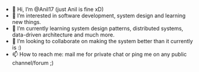 - 👋 Hi, I’m @Anil17 (just Anil is fine xD)
- 👀 I’m interested in software development, system design and learning new things.
- 🌱 I’m currently learning system design patterns, distributed systems, data-driven architecture and much more.
- 💞️ I’m looking to collaborate on making the system better than it currently is :)
- 📫 How to reach me: mail me for private chat or ping me on any public channel/forum ;)

<!---
Anil17/Anil17 is a ✨ special ✨ repository because its `README.md` (this file) appears on your GitHub profile.
You can click the Preview link to take a look at your changes.
--->

